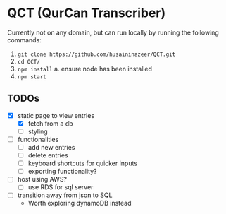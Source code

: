 
# QCT (QurCan Transcriber)

Currently not on any domain, but can run locally by running the following commands:

1. `git clone https://github.com/husaininazeer/QCT.git`
2. `cd QCT/`
3. `npm install`
   a. ensure node has been installed
4. `npm start`

## TODOs

- [x] static page to view entries
  - [x] fetch from a db
  - [ ] styling
- [ ] functionalities
  - [ ] add new entries
  - [ ] delete entries
  - [ ] keyboard shortcuts for quicker inputs
  - [ ] exporting functionality?
- [ ] host using AWS?
  - [ ] use RDS for sql server
- [ ] transition away from json to SQL
  - Worth exploring dynamoDB instead
